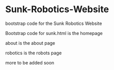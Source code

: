 # Sunk-Robotics-Website
bootstrap code for the Sunk Robotics Website

Bootstrap code for sunk.html is the homepage

about is the about page

robotics is the robots page

more to be added soon
